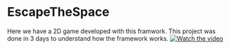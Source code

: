 # EscapeTheSpace

Here we have a 2D game developed with this framwork. This project was done in 3 days to understand how the framework works.
[![Watch the video](https://img.youtube.com/vi/8ptNLqjI8WA/maxresdefault.jpg)](https://youtu.be/8ptNLqjI8WA)
